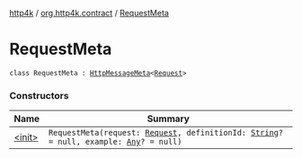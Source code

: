[http4k](../../index.md) / [org.http4k.contract](../index.md) / [RequestMeta](./index.md)

# RequestMeta

`class RequestMeta : `[`HttpMessageMeta`](../-http-message-meta/index.md)`<`[`Request`](../../org.http4k.core/-request/index.md)`>`

### Constructors

| Name | Summary |
|---|---|
| [&lt;init&gt;](-init-.md) | `RequestMeta(request: `[`Request`](../../org.http4k.core/-request/index.md)`, definitionId: `[`String`](https://kotlinlang.org/api/latest/jvm/stdlib/kotlin/-string/index.html)`? = null, example: `[`Any`](https://kotlinlang.org/api/latest/jvm/stdlib/kotlin/-any/index.html)`? = null)` |
